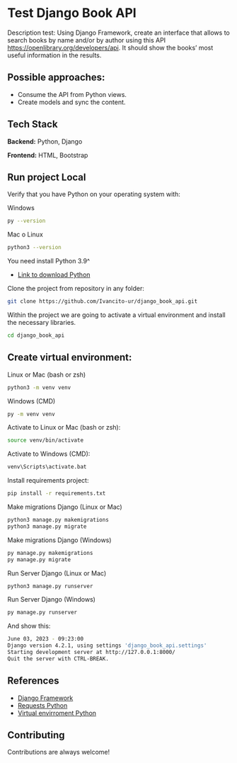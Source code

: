 
# Test Django Book API

Description test: Using Django Framework, create an interface that allows to search books by name and/or by author using this API https://openlibrary.org/developers/api. It should show the books’ most useful information in the results.

## Possible approaches:
- Consume the API from Python views.
- Create models and sync the content.



## Tech Stack

**Backend:** Python, Django

**Frontend:** HTML, Bootstrap



## Run project Local

Verify that you have Python on your operating system with:

Windows
```bash
py --version
```

Mac o Linux
```bash
python3 --version
```


You need install Python 3.9^

- [Link to download Python](https://www.python.org/downloads/)

Clone the project from repository in any folder:

```bash
git clone https://github.com/Ivancito-ur/django_book_api.git
```

Within the project we are going to activate a virtual environment and install the necessary libraries.
```bash
cd django_book_api
```

## Create virtual environment:

Linux or Mac (bash or zsh)
```bash
python3 -m venv venv
```

Windows (CMD)
```bash
py -m venv venv
```

Activate to Linux or Mac (bash or zsh):
```bash
source venv/bin/activate
```

Activate to Windows (CMD):
```bash
venv\Scripts\activate.bat
```

Install requirements project:
```bash
pip install -r requirements.txt
```


Make migrations Django (Linux or Mac)
```bash
python3 manage.py makemigrations
python3 manage.py migrate
```

Make migrations Django (Windows)

```bash
py manage.py makemigrations
py manage.py migrate
```

Run Server Django (Linux or Mac)
```bash
python3 manage.py runserver
```

Run Server Django (Windows)
```bash
py manage.py runserver
```

And show this:
```bash
June 03, 2023 - 09:23:00
Django version 4.2.1, using settings 'django_book_api.settings'
Starting development server at http://127.0.0.1:8000/
Quit the server with CTRL-BREAK.
```

## References

 - [Django Framework](https://docs.djangoproject.com/en/4.2/)
 - [Requests Python](https://requests.readthedocs.io/en/latest/)
 - [Virtual envirroment Python](https://docs.python.org/3/library/venv.html)


## Contributing

Contributions are always welcome!
